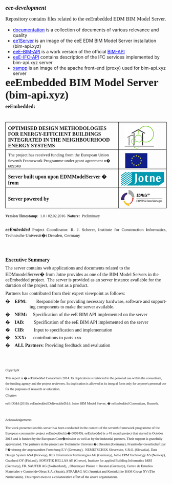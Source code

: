 # eee-development

Repository contains files related to the eeEmbedded EDM BIM Model Server.  


* [documentation](documentation/README.md) is a collection of documents of various relevance and quality
* [ee1Server](ee1Server/README.md) is an image of the eeE EDM BIM Model Server installation (bim-api.xyz)
* [eeE-BIM-API](eeE-BIM-API/README.md) is a work version of the official [BIM-API](https://github.com/BIMit/ModelAPI)
* [eeE-IFC-API](eeE-IFC-API/README.md) contains description of the IFC services implemented by bim-api.xyz server
* [xampp](xampp/README.md) is an image of the apache front-end (proxy) used for bim-api.xyz server


<html>

<head>
<meta http-equiv=Content-Type content="text/html; charset=windows-1252">
<meta name=Generator content="Microsoft Word 12 (filtered)">
<title>Jotne eeEmbedded BIM Model Server</title>
<style>
 @font-face
	{font-family:"Cambria Math";
	panose-1:2 4 5 3 5 4 6 3 2 4;}
@font-face
	{font-family:"Arial Unicode MS";
	panose-1:2 11 6 4 2 2 2 2 2 4;}
@font-face
	{font-family:Cambria;
	panose-1:2 4 5 3 5 4 6 3 2 4;}
@font-face
	{font-family:Calibri;
	panose-1:2 15 5 2 2 2 4 3 2 4;}
@font-face
	{font-family:Tahoma;
	panose-1:2 11 6 4 3 5 4 4 2 4;}
@font-face
	{font-family:Verdana;
	panose-1:2 11 6 4 3 5 4 4 2 4;}
@font-face
	{font-family:"Arial Rounded MT Bold";
	panose-1:2 15 7 4 3 5 4 3 2 4;}
@font-face
	{font-family:"\@Arial Unicode MS";
	panose-1:2 11 6 4 2 2 2 2 2 4;}
 p.MsoNormal, li.MsoNormal, div.MsoNormal
	{margin-top:6.0pt;
	margin-right:0cm;
	margin-bottom:0cm;
	margin-left:0cm;
	margin-bottom:.0001pt;
	font-size:11.0pt;
	font-family:"Calibri","sans-serif";}
h1
	{mso-style-link:"Heading 1 Char";
	margin-top:12.0pt;
	margin-right:0cm;
	margin-bottom:0cm;
	margin-left:21.6pt;
	margin-bottom:.0001pt;
	text-indent:-21.6pt;
	line-height:115%;
	page-break-after:avoid;
	font-size:14.0pt;
	font-family:"Calibri","sans-serif";
	font-weight:bold;
	font-style:italic;}
h2
	{mso-style-link:"Heading 2 Char";
	margin-top:6.0pt;
	margin-right:6.5pt;
	margin-bottom:2.0pt;
	margin-left:28.8pt;
	text-indent:-28.8pt;
	page-break-after:avoid;
	font-size:12.0pt;
	font-family:"Calibri","sans-serif";
	font-weight:bold;}
h3
	{mso-style-link:"Heading 3 Char";
	margin-top:6.0pt;
	margin-right:6.5pt;
	margin-bottom:2.0pt;
	margin-left:36.0pt;
	text-align:justify;
	text-indent:-36.0pt;
	page-break-after:avoid;
	font-size:12.0pt;
	font-family:"Calibri","sans-serif";
	font-weight:bold;}
h4
	{mso-style-link:"Heading 4 Char";
	margin-top:6.0pt;
	margin-right:6.5pt;
	margin-bottom:2.0pt;
	margin-left:43.2pt;
	text-indent:-43.2pt;
	page-break-after:avoid;
	font-size:12.0pt;
	font-family:"Calibri","sans-serif";
	font-weight:bold;}
h5
	{mso-style-link:"Heading 5 Char";
	margin-top:6.0pt;
	margin-right:6.5pt;
	margin-bottom:2.0pt;
	margin-left:50.4pt;
	text-indent:-50.4pt;
	font-size:8.0pt;
	font-family:"Calibri","sans-serif";
	font-weight:bold;}
h6
	{mso-style-link:"Heading 6 Char";
	margin-top:6.0pt;
	margin-right:6.5pt;
	margin-bottom:2.0pt;
	margin-left:57.6pt;
	text-indent:-57.6pt;
	font-size:8.0pt;
	font-family:"Calibri","sans-serif";
	font-weight:bold;}
p.MsoHeading7, li.MsoHeading7, div.MsoHeading7
	{mso-style-link:"Heading 7 Char";
	margin-top:6.0pt;
	margin-right:6.5pt;
	margin-bottom:2.0pt;
	margin-left:64.8pt;
	text-indent:-64.8pt;
	font-size:8.0pt;
	font-family:"Calibri","sans-serif";
	font-weight:bold;}
p.MsoHeading8, li.MsoHeading8, div.MsoHeading8
	{mso-style-link:"Heading 8 Char";
	margin-top:6.0pt;
	margin-right:6.5pt;
	margin-bottom:2.0pt;
	margin-left:72.0pt;
	text-indent:-72.0pt;
	font-size:8.0pt;
	font-family:"Calibri","sans-serif";
	font-weight:bold;}
p.MsoHeading9, li.MsoHeading9, div.MsoHeading9
	{mso-style-link:"Heading 9 Char";
	margin-top:6.0pt;
	margin-right:6.5pt;
	margin-bottom:2.0pt;
	margin-left:79.2pt;
	text-indent:-79.2pt;
	font-size:8.0pt;
	font-family:"Calibri","sans-serif";
	font-weight:bold;}
p.MsoIndex1, li.MsoIndex1, div.MsoIndex1
	{margin-top:6.0pt;
	margin-right:0cm;
	margin-bottom:0cm;
	margin-left:10.0pt;
	margin-bottom:.0001pt;
	text-indent:-10.0pt;
	font-size:9.0pt;
	font-family:"Calibri","sans-serif";}
p.MsoIndex2, li.MsoIndex2, div.MsoIndex2
	{margin-top:6.0pt;
	margin-right:0cm;
	margin-bottom:0cm;
	margin-left:20.0pt;
	margin-bottom:.0001pt;
	text-indent:-10.0pt;
	font-size:9.0pt;
	font-family:"Calibri","sans-serif";}
p.MsoIndex3, li.MsoIndex3, div.MsoIndex3
	{margin-top:6.0pt;
	margin-right:0cm;
	margin-bottom:0cm;
	margin-left:30.0pt;
	margin-bottom:.0001pt;
	text-indent:-10.0pt;
	font-size:9.0pt;
	font-family:"Calibri","sans-serif";}
p.MsoIndex4, li.MsoIndex4, div.MsoIndex4
	{margin-top:6.0pt;
	margin-right:0cm;
	margin-bottom:0cm;
	margin-left:40.0pt;
	margin-bottom:.0001pt;
	text-indent:-10.0pt;
	font-size:9.0pt;
	font-family:"Calibri","sans-serif";}
p.MsoIndex5, li.MsoIndex5, div.MsoIndex5
	{margin-top:6.0pt;
	margin-right:0cm;
	margin-bottom:0cm;
	margin-left:50.0pt;
	margin-bottom:.0001pt;
	text-indent:-10.0pt;
	font-size:9.0pt;
	font-family:"Calibri","sans-serif";}
p.MsoIndex6, li.MsoIndex6, div.MsoIndex6
	{margin-top:6.0pt;
	margin-right:0cm;
	margin-bottom:0cm;
	margin-left:60.0pt;
	margin-bottom:.0001pt;
	text-indent:-10.0pt;
	font-size:9.0pt;
	font-family:"Calibri","sans-serif";}
p.MsoIndex7, li.MsoIndex7, div.MsoIndex7
	{margin-top:6.0pt;
	margin-right:0cm;
	margin-bottom:0cm;
	margin-left:70.0pt;
	margin-bottom:.0001pt;
	text-indent:-10.0pt;
	font-size:9.0pt;
	font-family:"Calibri","sans-serif";}
p.MsoIndex8, li.MsoIndex8, div.MsoIndex8
	{margin-top:6.0pt;
	margin-right:0cm;
	margin-bottom:0cm;
	margin-left:80.0pt;
	margin-bottom:.0001pt;
	text-indent:-10.0pt;
	font-size:9.0pt;
	font-family:"Calibri","sans-serif";}
p.MsoIndex9, li.MsoIndex9, div.MsoIndex9
	{margin-top:6.0pt;
	margin-right:0cm;
	margin-bottom:0cm;
	margin-left:90.0pt;
	margin-bottom:.0001pt;
	text-indent:-10.0pt;
	font-size:9.0pt;
	font-family:"Calibri","sans-serif";}
p.MsoToc1, li.MsoToc1, div.MsoToc1
	{margin-top:5.0pt;
	margin-right:0cm;
	margin-bottom:5.0pt;
	margin-left:18.0pt;
	page-break-after:avoid;
	font-size:12.0pt;
	font-family:"Calibri","sans-serif";
	font-weight:bold;}
p.MsoToc2, li.MsoToc2, div.MsoToc2
	{margin-top:0cm;
	margin-right:0cm;
	margin-bottom:0cm;
	margin-left:36.0pt;
	margin-bottom:.0001pt;
	font-size:10.0pt;
	font-family:"Calibri","sans-serif";}
p.MsoToc3, li.MsoToc3, div.MsoToc3
	{margin-top:0cm;
	margin-right:0cm;
	margin-bottom:0cm;
	margin-left:54.0pt;
	margin-bottom:.0001pt;
	font-size:10.0pt;
	font-family:"Calibri","sans-serif";}
p.MsoToc4, li.MsoToc4, div.MsoToc4
	{margin-top:0cm;
	margin-right:0cm;
	margin-bottom:0cm;
	margin-left:72.0pt;
	margin-bottom:.0001pt;
	font-size:10.0pt;
	font-family:"Calibri","sans-serif";}
p.MsoToc5, li.MsoToc5, div.MsoToc5
	{margin-top:10.0pt;
	margin-right:0cm;
	margin-bottom:0cm;
	margin-left:30.0pt;
	margin-bottom:.0001pt;
	font-size:9.0pt;
	font-family:"Calibri","sans-serif";}
p.MsoToc6, li.MsoToc6, div.MsoToc6
	{margin-top:10.0pt;
	margin-right:0cm;
	margin-bottom:0cm;
	margin-left:40.0pt;
	margin-bottom:.0001pt;
	font-size:9.0pt;
	font-family:"Calibri","sans-serif";}
p.MsoToc7, li.MsoToc7, div.MsoToc7
	{margin-top:10.0pt;
	margin-right:0cm;
	margin-bottom:0cm;
	margin-left:50.0pt;
	margin-bottom:.0001pt;
	font-size:9.0pt;
	font-family:"Calibri","sans-serif";}
p.MsoToc8, li.MsoToc8, div.MsoToc8
	{margin-top:10.0pt;
	margin-right:0cm;
	margin-bottom:0cm;
	margin-left:60.0pt;
	margin-bottom:.0001pt;
	font-size:9.0pt;
	font-family:"Calibri","sans-serif";}
p.MsoToc9, li.MsoToc9, div.MsoToc9
	{margin-top:10.0pt;
	margin-right:0cm;
	margin-bottom:0cm;
	margin-left:70.0pt;
	margin-bottom:.0001pt;
	font-size:9.0pt;
	font-family:"Calibri","sans-serif";}
p.MsoFootnoteText, li.MsoFootnoteText, div.MsoFootnoteText
	{mso-style-link:"Footnote Text Char";
	margin-top:6.0pt;
	margin-right:0cm;
	margin-bottom:0cm;
	margin-left:0cm;
	margin-bottom:.0001pt;
	font-size:10.0pt;
	font-family:"Calibri","sans-serif";}
p.MsoCommentText, li.MsoCommentText, div.MsoCommentText
	{mso-style-link:"Comment Text Char";
	margin-top:6.0pt;
	margin-right:0cm;
	margin-bottom:0cm;
	margin-left:0cm;
	margin-bottom:.0001pt;
	font-size:10.0pt;
	font-family:"Calibri","sans-serif";}
p.MsoHeader, li.MsoHeader, div.MsoHeader
	{mso-style-link:"Header Char";
	margin-top:6.0pt;
	margin-right:0cm;
	margin-bottom:0cm;
	margin-left:0cm;
	margin-bottom:.0001pt;
	text-align:right;
	font-size:16.0pt;
	font-family:"Calibri","sans-serif";
	font-weight:bold;
	font-style:italic;}
p.MsoFooter, li.MsoFooter, div.MsoFooter
	{mso-style-link:"Footer Char";
	margin-top:6.0pt;
	margin-right:0cm;
	margin-bottom:0cm;
	margin-left:0cm;
	margin-bottom:.0001pt;
	text-align:right;
	font-size:10.0pt;
	font-family:"Calibri","sans-serif";}
p.MsoIndexHeading, li.MsoIndexHeading, div.MsoIndexHeading
	{margin-top:6.0pt;
	margin-right:0cm;
	margin-bottom:0cm;
	margin-left:0cm;
	margin-bottom:.0001pt;
	font-size:11.0pt;
	font-family:"Cambria","serif";
	font-weight:bold;}
p.MsoCaption, li.MsoCaption, div.MsoCaption
	{margin-top:6.0pt;
	margin-right:6.5pt;
	margin-bottom:6.0pt;
	margin-left:5.75pt;
	text-align:center;
	font-size:8.0pt;
	font-family:"Calibri","sans-serif";
	font-weight:bold;}
p.MsoTof, li.MsoTof, div.MsoTof
	{margin-top:6.0pt;
	margin-right:0cm;
	margin-bottom:0cm;
	margin-left:0cm;
	margin-bottom:.0001pt;
	font-size:11.0pt;
	font-family:"Calibri","sans-serif";}
span.MsoFootnoteReference
	{vertical-align:super;}
p.MsoList, li.MsoList, div.MsoList
	{margin-top:6.0pt;
	margin-right:0cm;
	margin-bottom:2.4pt;
	margin-left:18.0pt;
	text-indent:-18.0pt;
	font-size:11.0pt;
	font-family:"Calibri","sans-serif";}
p.MsoListBullet, li.MsoListBullet, div.MsoListBullet
	{margin-top:6.0pt;
	margin-right:0cm;
	margin-bottom:2.4pt;
	margin-left:18.0pt;
	text-indent:-18.0pt;
	font-size:11.0pt;
	font-family:"Calibri","sans-serif";}
p.MsoList2, li.MsoList2, div.MsoList2
	{margin-top:6.0pt;
	margin-right:0cm;
	margin-bottom:2.4pt;
	margin-left:36.0pt;
	text-indent:-18.0pt;
	font-size:11.0pt;
	font-family:"Calibri","sans-serif";}
p.MsoList3, li.MsoList3, div.MsoList3
	{margin-top:6.0pt;
	margin-right:0cm;
	margin-bottom:0cm;
	margin-left:42.45pt;
	margin-bottom:.0001pt;
	text-indent:-14.15pt;
	font-size:11.0pt;
	font-family:"Calibri","sans-serif";}
p.MsoListBullet2, li.MsoListBullet2, div.MsoListBullet2
	{margin-top:4.0pt;
	margin-right:6.5pt;
	margin-bottom:0cm;
	margin-left:36.0pt;
	margin-bottom:.0001pt;
	text-indent:-18.0pt;
	font-size:11.0pt;
	font-family:"Calibri","sans-serif";}
p.MsoTitle, li.MsoTitle, div.MsoTitle
	{mso-style-link:"Title Char";
	margin-top:4.0pt;
	margin-right:6.5pt;
	margin-bottom:3.0pt;
	margin-left:5.75pt;
	font-size:20.0pt;
	font-family:"Calibri","sans-serif";
	font-weight:bold;}
p.MsoBodyText, li.MsoBodyText, div.MsoBodyText
	{mso-style-link:"Body Text Char";
	margin-top:4.0pt;
	margin-right:0cm;
	margin-bottom:6.0pt;
	margin-left:0cm;
	font-size:11.0pt;
	font-family:"Calibri","sans-serif";}
p.MsoBodyTextIndent, li.MsoBodyTextIndent, div.MsoBodyTextIndent
	{mso-style-link:"Body Text Indent Char";
	margin-top:4.0pt;
	margin-right:6.5pt;
	margin-bottom:6.0pt;
	margin-left:18.0pt;
	font-size:11.0pt;
	font-family:"Calibri","sans-serif";}
p.MsoSubtitle, li.MsoSubtitle, div.MsoSubtitle
	{mso-style-link:"Subtitle Char";
	margin-top:4.0pt;
	margin-right:6.5pt;
	margin-bottom:3.0pt;
	margin-left:5.65pt;
	font-size:16.0pt;
	font-family:"Calibri","sans-serif";
	font-weight:bold;}
p.MsoBodyTextFirstIndent2, li.MsoBodyTextFirstIndent2, div.MsoBodyTextFirstIndent2
	{mso-style-link:"Body Text First Indent 2 Char";
	margin-top:0cm;
	margin-right:0cm;
	margin-bottom:6.0pt;
	margin-left:14.15pt;
	text-indent:10.5pt;
	font-size:11.0pt;
	font-family:"Calibri","sans-serif";}
a:link, span.MsoHyperlink
	{color:blue;
	text-decoration:underline;}
a:visited, span.MsoHyperlinkFollowed
	{color:purple;
	text-decoration:underline;}
em
	{text-decoration:none none;}
p.MsoDocumentMap, li.MsoDocumentMap, div.MsoDocumentMap
	{mso-style-link:"Document Map Char";
	margin-top:6.0pt;
	margin-right:0cm;
	margin-bottom:0cm;
	margin-left:0cm;
	margin-bottom:.0001pt;
	background:navy;
	font-size:10.0pt;
	font-family:"Tahoma","sans-serif";}
p
	{margin-right:0cm;
	margin-left:0cm;
	font-size:12.0pt;
	font-family:"Arial Unicode MS","sans-serif";}
p.MsoCommentSubject, li.MsoCommentSubject, div.MsoCommentSubject
	{mso-style-link:"Comment Subject Char";
	margin-top:6.0pt;
	margin-right:0cm;
	margin-bottom:0cm;
	margin-left:0cm;
	margin-bottom:.0001pt;
	font-size:10.0pt;
	font-family:"Calibri","sans-serif";
	font-weight:bold;}
p.MsoAcetate, li.MsoAcetate, div.MsoAcetate
	{mso-style-link:"Balloon Text Char";
	margin-top:6.0pt;
	margin-right:0cm;
	margin-bottom:0cm;
	margin-left:0cm;
	margin-bottom:.0001pt;
	font-size:8.0pt;
	font-family:"Tahoma","sans-serif";}
p.MsoNoSpacing, li.MsoNoSpacing, div.MsoNoSpacing
	{margin-top:0cm;
	margin-right:0cm;
	margin-bottom:6.0pt;
	margin-left:0cm;
	text-align:justify;
	font-size:16.0pt;
	font-family:"Calibri","sans-serif";
	font-weight:bold;}
p.MsoRMPane, li.MsoRMPane, div.MsoRMPane
	{margin:0cm;
	margin-bottom:.0001pt;
	font-size:11.0pt;
	font-family:"Calibri","sans-serif";}
p.MsoListParagraph, li.MsoListParagraph, div.MsoListParagraph
	{margin-top:6.0pt;
	margin-right:0cm;
	margin-bottom:10.0pt;
	margin-left:36.0pt;
	line-height:115%;
	font-size:11.0pt;
	font-family:"Calibri","sans-serif";}
span.MsoIntenseEmphasis
	{font-family:"Calibri","sans-serif";
	font-weight:bold;}
p.MsoBibliography, li.MsoBibliography, div.MsoBibliography
	{margin-top:6.0pt;
	margin-right:0cm;
	margin-bottom:0cm;
	margin-left:0cm;
	margin-bottom:.0001pt;
	font-size:11.0pt;
	font-family:"Calibri","sans-serif";}
p.MsoTocHeading, li.MsoTocHeading, div.MsoTocHeading
	{margin-top:24.0pt;
	margin-right:0cm;
	margin-bottom:0cm;
	margin-left:0cm;
	margin-bottom:.0001pt;
	line-height:115%;
	page-break-after:avoid;
	font-size:14.0pt;
	font-family:"Cambria","serif";
	color:#365F91;
	font-weight:bold;
	font-style:italic;}
span.Heading1Char
	{mso-style-name:"Heading 1 Char";
	mso-style-link:"Heading 1";
	font-family:"Calibri","sans-serif";
	font-weight:bold;
	font-style:italic;}
span.Heading2Char
	{mso-style-name:"Heading 2 Char";
	mso-style-link:"Heading 2";
	font-family:"Cambria","serif";
	color:#4F81BD;
	font-weight:bold;}
span.Heading3Char
	{mso-style-name:"Heading 3 Char";
	mso-style-link:"Heading 3";
	font-family:"Cambria","serif";
	color:#4F81BD;
	font-weight:bold;}
span.Heading4Char
	{mso-style-name:"Heading 4 Char";
	mso-style-link:"Heading 4";
	font-family:"Cambria","serif";
	color:#4F81BD;
	font-weight:bold;
	font-style:italic;}
span.Heading5Char
	{mso-style-name:"Heading 5 Char";
	mso-style-link:"Heading 5";
	font-family:"Cambria","serif";
	color:#243F60;}
span.Heading6Char
	{mso-style-name:"Heading 6 Char";
	mso-style-link:"Heading 6";
	font-family:"Cambria","serif";
	color:#243F60;
	font-style:italic;}
span.Heading7Char
	{mso-style-name:"Heading 7 Char";
	mso-style-link:"Heading 7";
	font-family:"Cambria","serif";
	color:#404040;
	font-style:italic;}
span.Heading8Char
	{mso-style-name:"Heading 8 Char";
	mso-style-link:"Heading 8";
	font-family:"Cambria","serif";
	color:#404040;}
span.Heading9Char
	{mso-style-name:"Heading 9 Char";
	mso-style-link:"Heading 9";
	font-family:"Cambria","serif";
	color:#404040;
	font-style:italic;}
span.FootnoteTextChar
	{mso-style-name:"Footnote Text Char";
	mso-style-link:"Footnote Text";
	font-family:"Calibri","sans-serif";}
span.CommentTextChar
	{mso-style-name:"Comment Text Char";
	mso-style-link:"Comment Text";
	font-family:"Arial","sans-serif";}
span.HeaderChar
	{mso-style-name:"Header Char";
	mso-style-link:Header;
	font-family:"Calibri","sans-serif";}
span.FooterChar
	{mso-style-name:"Footer Char";
	mso-style-link:Footer;
	font-family:"Calibri","sans-serif";}
span.TitleChar
	{mso-style-name:"Title Char";
	mso-style-link:Title;
	font-family:"Calibri","sans-serif";
	font-weight:bold;}
span.BodyTextChar
	{mso-style-name:"Body Text Char";
	mso-style-link:"Body Text";
	font-family:"Arial","sans-serif";}
span.BodyTextIndentChar
	{mso-style-name:"Body Text Indent Char";
	mso-style-link:"Body Text Indent";
	font-family:"Arial","sans-serif";}
span.SubtitleChar
	{mso-style-name:"Subtitle Char";
	mso-style-link:Subtitle;
	font-family:"Cambria","serif";
	color:#4F81BD;
	letter-spacing:.75pt;
	font-style:italic;}
span.BodyTextFirstIndent2Char
	{mso-style-name:"Body Text First Indent 2 Char";
	mso-style-link:"Body Text First Indent 2";
	font-family:"Arial","sans-serif";}
span.DocumentMapChar
	{mso-style-name:"Document Map Char";
	mso-style-link:"Document Map";
	font-family:"Tahoma","sans-serif";}
span.CommentSubjectChar
	{mso-style-name:"Comment Subject Char";
	mso-style-link:"Comment Subject";
	font-family:"Arial","sans-serif";
	font-weight:bold;}
span.BalloonTextChar
	{mso-style-name:"Balloon Text Char";
	mso-style-link:"Balloon Text";
	font-family:"Tahoma","sans-serif";}
p.msolist3cxspfirst, li.msolist3cxspfirst, div.msolist3cxspfirst
	{mso-style-name:msolist3cxspfirst;
	margin-top:6.0pt;
	margin-right:0cm;
	margin-bottom:0cm;
	margin-left:42.45pt;
	margin-bottom:.0001pt;
	text-indent:-14.15pt;
	font-size:11.0pt;
	font-family:"Calibri","sans-serif";}
p.msolist3cxspmiddle, li.msolist3cxspmiddle, div.msolist3cxspmiddle
	{mso-style-name:msolist3cxspmiddle;
	margin-top:0cm;
	margin-right:0cm;
	margin-bottom:0cm;
	margin-left:42.45pt;
	margin-bottom:.0001pt;
	text-indent:-14.15pt;
	font-size:11.0pt;
	font-family:"Calibri","sans-serif";}
p.msolist3cxsplast, li.msolist3cxsplast, div.msolist3cxsplast
	{mso-style-name:msolist3cxsplast;
	margin-top:0cm;
	margin-right:0cm;
	margin-bottom:0cm;
	margin-left:42.45pt;
	margin-bottom:.0001pt;
	text-indent:-14.15pt;
	font-size:11.0pt;
	font-family:"Calibri","sans-serif";}
p.msolistparagraphcxspfirst, li.msolistparagraphcxspfirst, div.msolistparagraphcxspfirst
	{mso-style-name:msolistparagraphcxspfirst;
	margin-top:6.0pt;
	margin-right:0cm;
	margin-bottom:0cm;
	margin-left:36.0pt;
	margin-bottom:.0001pt;
	line-height:115%;
	font-size:11.0pt;
	font-family:"Calibri","sans-serif";}
p.msolistparagraphcxspmiddle, li.msolistparagraphcxspmiddle, div.msolistparagraphcxspmiddle
	{mso-style-name:msolistparagraphcxspmiddle;
	margin-top:0cm;
	margin-right:0cm;
	margin-bottom:0cm;
	margin-left:36.0pt;
	margin-bottom:.0001pt;
	line-height:115%;
	font-size:11.0pt;
	font-family:"Calibri","sans-serif";}
p.msolistparagraphcxsplast, li.msolistparagraphcxsplast, div.msolistparagraphcxsplast
	{mso-style-name:msolistparagraphcxsplast;
	margin-top:0cm;
	margin-right:0cm;
	margin-bottom:10.0pt;
	margin-left:36.0pt;
	line-height:115%;
	font-size:11.0pt;
	font-family:"Calibri","sans-serif";}
p.Example, li.Example, div.Example
	{mso-style-name:Example;
	margin-top:4.0pt;
	margin-right:6.5pt;
	margin-bottom:0cm;
	margin-left:1.0cm;
	margin-bottom:.0001pt;
	font-size:9.0pt;
	font-family:"Courier New";
	color:green;}
p.Preformatted, li.Preformatted, div.Preformatted
	{mso-style-name:Preformatted;
	margin-top:4.0pt;
	margin-right:6.5pt;
	margin-bottom:0cm;
	margin-left:5.75pt;
	margin-bottom:.0001pt;
	font-size:11.0pt;
	font-family:"Courier New";}
p.TipNoteHeading, li.TipNoteHeading, div.TipNoteHeading
	{mso-style-name:"Tip\/Note Heading";
	margin-top:6.0pt;
	margin-right:6.5pt;
	margin-bottom:0cm;
	margin-left:5.75pt;
	margin-bottom:.0001pt;
	font-size:8.0pt;
	font-family:"Calibri","sans-serif";
	font-weight:bold;}
p.TipNoteText, li.TipNoteText, div.TipNoteText
	{mso-style-name:"Tip\/Note Text";
	margin-top:4.0pt;
	margin-right:6.5pt;
	margin-bottom:0cm;
	margin-left:15.1pt;
	margin-bottom:.0001pt;
	font-size:8.0pt;
	font-family:"Calibri","sans-serif";}
p.TipNoteTextBulleted, li.TipNoteTextBulleted, div.TipNoteTextBulleted
	{mso-style-name:"Tip\/Note Text Bulleted";
	margin-top:4.0pt;
	margin-right:6.5pt;
	margin-bottom:0cm;
	margin-left:15.1pt;
	margin-bottom:.0001pt;
	text-indent:-9.35pt;
	font-size:8.0pt;
	font-family:"Calibri","sans-serif";}
p.TopicTextBulleted, li.TopicTextBulleted, div.TopicTextBulleted
	{mso-style-name:"Topic Text Bulleted";
	margin-top:4.0pt;
	margin-right:6.5pt;
	margin-bottom:0cm;
	margin-left:15.1pt;
	margin-bottom:.0001pt;
	text-indent:-15.1pt;
	font-size:11.0pt;
	font-family:"Calibri","sans-serif";}
p.TopicTextIndent, li.TopicTextIndent, div.TopicTextIndent
	{mso-style-name:"Topic Text Indent";
	margin-top:4.0pt;
	margin-right:6.5pt;
	margin-bottom:0cm;
	margin-left:15.1pt;
	margin-bottom:.0001pt;
	font-size:8.0pt;
	font-family:"Calibri","sans-serif";}
p.TopicTextNumbered, li.TopicTextNumbered, div.TopicTextNumbered
	{mso-style-name:"Topic Text Numbered";
	margin-top:4.0pt;
	margin-right:6.5pt;
	margin-bottom:0cm;
	margin-left:15.1pt;
	margin-bottom:.0001pt;
	text-indent:-9.35pt;
	font-size:8.0pt;
	font-family:"Calibri","sans-serif";}
p.TopicTextOnestep, li.TopicTextOnestep, div.TopicTextOnestep
	{mso-style-name:"Topic Text Onestep";
	margin-top:4.0pt;
	margin-right:6.5pt;
	margin-bottom:0cm;
	margin-left:15.1pt;
	margin-bottom:.0001pt;
	text-indent:-9.35pt;
	font-size:8.0pt;
	font-family:"Calibri","sans-serif";}
p.Code, li.Code, div.Code
	{mso-style-name:Code;
	margin:0cm;
	margin-bottom:.0001pt;
	font-size:12.0pt;
	font-family:"Courier New";}
p.action, li.action, div.action
	{mso-style-name:action;
	margin-top:6.0pt;
	margin-right:0cm;
	margin-bottom:0cm;
	margin-left:76.55pt;
	margin-bottom:.0001pt;
	text-indent:-76.55pt;
	font-size:10.0pt;
	font-family:"Verdana","sans-serif";}
p.TableHeader, li.TableHeader, div.TableHeader
	{mso-style-name:"Table Header";
	margin-top:6.0pt;
	margin-right:0cm;
	margin-bottom:0cm;
	margin-left:0cm;
	margin-bottom:.0001pt;
	font-size:11.0pt;
	font-family:"Arial Rounded MT Bold","sans-serif";}
p.StyleJustifiedAfter6pt, li.StyleJustifiedAfter6pt, div.StyleJustifiedAfter6pt
	{mso-style-name:"Style Justified After\:  6 pt";
	margin-top:6.0pt;
	margin-right:0cm;
	margin-bottom:0cm;
	margin-left:54.0pt;
	margin-bottom:.0001pt;
	text-indent:-18.0pt;
	font-size:11.0pt;
	font-family:"Calibri","sans-serif";}
span.EKommentarChar
	{mso-style-name:"EKommentar Char";
	mso-style-link:EKommentar;
	font-family:"Cambria","serif";
	color:red;
	font-style:italic;}
p.EKommentar, li.EKommentar, div.EKommentar
	{mso-style-name:EKommentar;
	mso-style-link:"EKommentar Char";
	margin-top:6.0pt;
	margin-right:0cm;
	margin-bottom:0cm;
	margin-left:0cm;
	margin-bottom:.0001pt;
	font-size:11.0pt;
	font-family:"Cambria","serif";
	color:red;
	font-style:italic;}
span.AutorZchn
	{mso-style-name:"Autor Zchn";
	mso-style-link:Autor;
	font-family:"Calibri","sans-serif";
	font-weight:bold;}
p.Autor, li.Autor, div.Autor
	{mso-style-name:Autor;
	mso-style-link:"Autor Zchn";
	margin-top:30.0pt;
	margin-right:0cm;
	margin-bottom:0cm;
	margin-left:0cm;
	margin-bottom:.0001pt;
	text-align:center;
	line-height:115%;
	font-size:12.0pt;
	font-family:"Calibri","sans-serif";
	font-weight:bold;}
p.msochpdefault, li.msochpdefault, div.msochpdefault
	{mso-style-name:msochpdefault;
	margin-right:0cm;
	margin-left:0cm;
	font-size:10.0pt;
	font-family:"Arial Unicode MS","sans-serif";}
span.Typewriter
	{mso-style-name:Typewriter;
	font-family:"Courier New";}
span.apple-converted-space
	{mso-style-name:apple-converted-space;}
span.hps
	{mso-style-name:hps;}
span.bold
	{mso-style-name:bold;
	font-family:"Calibri","sans-serif";
	font-weight:bold;}
.MsoChpDefault
	{font-size:10.0pt;}
@page WordSection1
	{size:21.0cm 842.0pt;
	margin:72.0pt 2.0cm 2.0cm 77.95pt;}
div.WordSection1
	{page:WordSection1;}
 ol
	{margin-bottom:0cm;}
ul
	{margin-bottom:0cm;}
</style>

</head>

<body lang=NO-BOK link=blue vlink=purple>

<div class=WordSection1>

<p class=MsoNoSpacing align=left style='text-align:left'><span
lang=EN-US style='font-size:26.0pt'>eeEmbedded BIM Model Server (bim-api.xyz)</span></p>

<h2><span lang=EN-US>eeEmbedded:</span></h2>

<p class=MsoNormal><span lang=EN-US>&nbsp;</span></p>

<table class=MsoNormalTable border=0 cellspacing=0 cellpadding=0
 style='border-collapse:collapse'>
 <tr>
  <td width=415 style='width:311.45pt;border:solid windowtext 1.0pt;padding:
  0cm 5.4pt 0cm 5.4pt'>
  <p class=MsoNormal><span class=MsoIntenseEmphasis><span lang=EN-US
  style='font-size:12.0pt'>OPTIMISED DESIGN METHODOLOGIES FOR ENERGY-EFFICIENT
  BUILDINGS INTEGRATED IN THE NEIGHBOURHOOD ENERGY SYSTEMS</span></span></p>
  </td>
  <td width=180 style='width:134.7pt;border:solid windowtext 1.0pt;border-left:
  none;padding:0cm 5.4pt 0cm 5.4pt'>
  <p class=MsoNormal><img width=97 height=76 src="index_files/image002.gif"
  align=left hspace=12></p>
  </td>
 </tr>
 <tr>
  <td width=415 style='width:311.45pt;border:solid windowtext 1.0pt;border-top:
  none;padding:0cm 5.4pt 0cm 5.4pt'>
  <p class=MsoNormal><span lang=EN-US style='font-size:10.0pt'>The project has
  received funding from the European Union Seventh Framework Programme under
  grant agreement n� 609349</span></p>
  </td>
  <td width=180 style='width:134.7pt;border-top:none;border-left:none;
  border-bottom:solid windowtext 1.0pt;border-right:solid windowtext 1.0pt;
  padding:0cm 5.4pt 0cm 5.4pt'>
  <p class=MsoNormal><img width=72 height=49 src="index_files/image001.jpg"
  align=left hspace=12></p>
  </td>
 </tr>
 <tr>
  <td width=415 style='width:311.45pt;border:solid windowtext 1.0pt;border-top:
  none;padding:0cm 5.4pt 0cm 5.4pt'>
  <p class=MsoNormal><b><span lang=EN-US style='font-size:12.0pt'>Server built
  upon upon EDMModelServer � from </span></b></p>
  </td>
  <td width=180 style='width:134.7pt;border-top:none;border-left:none;
  border-bottom:solid windowtext 1.0pt;border-right:solid windowtext 1.0pt;
  padding:0cm 5.4pt 0cm 5.4pt'>
  <p class=MsoNormal><img width=157 height=44 src="index_files/image003.gif"></p>
  </td>
 </tr>
 <tr>
  <td width=415 style='width:311.45pt;border:solid windowtext 1.0pt;border-top:
  none;padding:0cm 5.4pt 0cm 5.4pt'>
  <p class=MsoNormal><b><span lang=EN-US style='font-size:12.0pt'>Server
  powered by</span></b></p>
  </td>
  <td width=180 valign=top style='width:134.7pt;border-top:none;border-left:
  none;border-bottom:solid windowtext 1.0pt;border-right:solid windowtext 1.0pt;
  padding:0cm 5.4pt 0cm 5.4pt'>
  <p class=MsoNormal><img width=153 height=52 src="index_files/image004.jpg"></p>
  </td>
 </tr>
</table>

<p class=Autor align=left style='margin-top:6.0pt;margin-right:0cm;margin-bottom:
6.0pt;margin-left:0cm;text-align:left'><span class=bold><span lang=EN-US
style='font-size:9.0pt;line-height:115%'>Version Timestamp</span></span><span
class=bold><span lang=EN-US style='font-size:9.0pt;line-height:115%;font-weight:
normal'>:&nbsp; 1.0 / 02.02.2016&nbsp; </span></span><span class=bold><span
lang=EN-US style='font-size:9.0pt;line-height:115%'>Nature:&nbsp; </span></span><span
class=bold><span lang=EN-US style='font-size:9.0pt;line-height:115%;font-weight:
normal'>Preliminary</span></span></p>

<p class=MsoNormal style='margin-top:0cm;text-align:justify'><span lang=EN-US>&nbsp;</span></p>

<p class=MsoNormal style='margin-top:0cm;text-align:justify'><b><i><span
lang=EN-US>eeEmbedded</span></i></b><span lang=EN-US> </span><span lang=EN-GB
style='font-size:10.0pt'>Project Coordinator: R. J. Scherer, Institute for
Construction Informatics, Technische Universit�t Dresden, Germany</span></p>

<p class=MsoNormal style='margin-bottom:4.0pt'><span lang=EN-US>&nbsp;</span></p>

<h3><a name="_Toc422482926"></a><a name="_Toc374097651"></a><span lang=EN-US>&nbsp;</span></h3>

<h3><span lang=EN-US>Executive Summary</span></h3>

<p class=MsoNormal><span lang=EN-US>The server contains web applications and
documents related to the EDMmodelServer� from Jotne provides as one of the BIM
Model Servers in the eeEmbedded project. &nbsp;The server is provided as an
server instance available for the duration of the project, and not as a
product. </span></p>

<p class=MsoNormal style='margin-bottom:4.0pt'><span lang=EN-US>Partners has
contributed from their expert viewpoint as follows:</span></p>

<p class=MsoListParagraph style='margin-top:0cm;margin-right:0cm;margin-bottom:
3.0pt;margin-left:2.0cm;text-align:justify;text-indent:-2.0cm;line-height:normal'><span
lang=EN-US style='font-family:Symbol'>�</span><span lang=EN-US
style='font-size:7.0pt;font-family:"Times New Roman","serif"'>&nbsp;&nbsp;&nbsp;&nbsp;&nbsp;
</span><b><span lang=EN-US>EPM:</span></b><span lang=EN-US>
&nbsp;&nbsp;&nbsp;&nbsp;&nbsp;&nbsp; Responsible for providing necessary hardware,
software and supporting components to make the server available.</span></p>

<p class=MsoListParagraph style='margin-top:0cm;margin-right:0cm;margin-bottom:
3.0pt;margin-left:36.0pt;text-align:justify;text-indent:-36.0pt;line-height:
normal'><span lang=EN-US style='font-family:Symbol'>�</span><span lang=EN-US
style='font-size:7.0pt;font-family:"Times New Roman","serif"'>&nbsp;&nbsp;&nbsp;&nbsp;&nbsp;
</span><b><span lang=EN-US>NEM:&nbsp;&nbsp;&nbsp;&nbsp; </span></b><span
lang=EN-US>Specification of the eeE BIM API implemented on the server</span></p>

<p class=MsoListParagraph style='margin-top:0cm;margin-right:0cm;margin-bottom:
3.0pt;margin-left:36.0pt;text-align:justify;text-indent:-36.0pt;line-height:
normal'><span lang=EN-US style='font-family:Symbol'>�</span><span lang=EN-US
style='font-size:7.0pt;font-family:"Times New Roman","serif"'>&nbsp;&nbsp;&nbsp;&nbsp;&nbsp;
</span><b><span lang=EN-US>IAB: </span></b><span lang=EN-US>&nbsp;&nbsp;&nbsp;&nbsp;&nbsp;&nbsp;&nbsp;Specification
of the eeE BIM API implemented on the server</span></p>

<p class=MsoListParagraph style='margin-top:0cm;margin-right:0cm;margin-bottom:
3.0pt;margin-left:36.0pt;text-align:justify;text-indent:-36.0pt;line-height:
normal'><span lang=EN-US style='font-family:Symbol'>�</span><span lang=EN-US
style='font-size:7.0pt;font-family:"Times New Roman","serif"'>&nbsp;&nbsp;&nbsp;&nbsp;&nbsp;
</span><b><span lang=EN-US>CIB:&nbsp;&nbsp;&nbsp;&nbsp;&nbsp; &nbsp;&nbsp;</span></b><span
lang=EN-US>Input to specification and implementation</span></p>

<p class=MsoListParagraph style='margin-top:0cm;margin-right:0cm;margin-bottom:
3.0pt;margin-left:36.0pt;text-align:justify;text-indent:-36.0pt;line-height:
normal'><span style='font-family:Symbol'>�</span><span lang=EN-US
style='font-size:7.0pt;font-family:"Times New Roman","serif"'>&nbsp;&nbsp;&nbsp;&nbsp;&nbsp;
</span><b><span lang=EN-US>XXX:&nbsp;&nbsp;&nbsp;&nbsp;&nbsp; </span></b><span
lang=EN-US>contributions to parts xxx</span></p>

<p class=MsoListParagraph style='margin-top:0cm;margin-right:0cm;margin-bottom:
3.0pt;margin-left:36.0pt;text-align:justify;text-indent:-36.0pt;line-height:
normal'><span lang=EN-US style='font-family:Symbol'>�</span><span lang=EN-US
style='font-size:7.0pt;font-family:"Times New Roman","serif"'>&nbsp;&nbsp;&nbsp;&nbsp;&nbsp;
</span><b><span lang=EN-US>ALL Partners</span></b><span lang=EN-US>: Providing
feedback and evaluation</span></p>

<p class=MsoNormal style='text-autospace:none'><span lang=EN-GB
style='font-size:12.0pt;font-family:"Times New Roman","serif"'>&nbsp;</span></p>

<p class=MsoNormal><em><span lang=EN-US style='font-size:8.0pt'>&nbsp;</span></em></p>

<p class=MsoNormal><em><span lang=EN-US style='font-size:8.0pt'>Copyright</span></em></p>

<p class=MsoNormal><span lang=EN-US style='font-size:8.0pt;letter-spacing:-.1pt'>This
report is � <i>ee</i>Embedded Consortium 2014. Its duplication is restricted to
the personal use within the consortium, the funding agency and the project
reviewers. Its duplication is allowed in its integral form only for anyone's
personal use for the purposes of research or education.</span></p>

<p class=MsoNormal style='margin-top:2.0pt;margin-right:0cm;margin-bottom:2.0pt;
margin-left:0cm'><a name="_Toc374097652"><em><span lang=EN-US style='font-size:
8.0pt'>Citation</span></em></a></p>

<p class=MsoNormal><span lang=EN-US style='font-size:8.0pt;letter-spacing:-.1pt'>eeE-D044
(2016); <i>ee</i>Embedded DeliverableD4.4: Jotne </span><span lang=EN-US
style='font-size:8.0pt'>BIM Model Server, <span style='letter-spacing:-.1pt'>� <i>ee</i>Embedded
Consortium, Brussels.</span></span></p>

<p class=MsoNormal><span lang=EN-US style='font-size:12.0pt;letter-spacing:
-.1pt'>&nbsp;</span></p>

<p class=MsoNormal><a name="_Toc374097653"><em><span lang=EN-US
style='font-size:8.0pt'>Acknowledgements</span></em></a></p>

<p class=MsoNormal><span lang=EN-US style='font-size:8.0pt'>The work presented
on this server has been conducted in the context of the seventh framework
programme of the European community project <i>ee</i>Embedded (n� 609349). <i>ee</i>Embedded
is a 48 month project that started in October 2013 and is funded by the
European Com�mission as well as by the industrial partners. Their support is
gratefully appreciated. The partners in the project are Technische Universit�t
Dresden (Germany), Fraunhofer-Gesellschaft zur F�rderung der angewandten
Forschung E.V (Germany), &nbsp;NEMETSCHEK Slovensko, S.R.O. (Slovakia), Data
Design System ASA (Norway), RIB Information Technologies AG (Germany), Jotne
EPM Technology AS (Norway), Granlund OY (Finland), SOFISTIK HELLAS AE (Greece),
Institute for applied Building Informatics IABI (Germany), FR. SAUTER AG
(Switzerland), , Obermeyer Planen + Beraten (Germany), Centro de Estudios
Materiales y Control de Obras S.A. (Spain), STRABAG AG (Austria) and
Koninklijke BAM Group NV (The Netherlands). This report owes to a collaborative
effort of the above organizations.</span></p>

<p class=MsoNormal><span lang=EN-US style='font-size:8.0pt'>&nbsp;</span></p>

<p class=MsoNormal style='margin-top:0cm;text-align:justify'><span lang=EN-US>&nbsp;</span></p>

</div>

</body>

</html>




  

